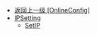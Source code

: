 - [返回上一级 [OnlineConfig]](zh-CN/OnlineFunctions/OnlineConfig/)
- [IPSetting](zh-CN/OnlineFunctions/OnlineConfig/IPSetting/)
  - [SetIP](zh-CN/OnlineFunctions/OnlineConfig/IPSetting/SetIP.md)
